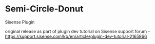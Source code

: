 # Semi-Circle-Donut
Sisense Plugin

original release as part of plugin dev tutorial on Sisense support forum - https://support.sisense.com/kb/en/article/plugin-dev-tutorial-2165866
